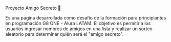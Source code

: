 Proyecto Amigo Secreto 🎁

Es una pagina  desarrollada como desafío de la formación para principiantes en programación G8 ONE - Alura LATAM.
El objetivo es permitir a los usuarios ingresar nombres de amigos en una lista y realizar un sorteo aleatorio para determinar quién será el "amigo secreto".
